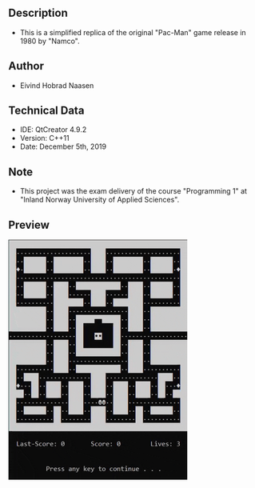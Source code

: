 ## Description
- This is a simplified replica of the original "Pac-Man" game release in 1980 by "Namco".

##  Author
- Eivind Hobrad Naasen

## Technical Data
- IDE: QtCreator 4.9.2
- Version: C++11
- Date: December 5th, 2019

## Note
- This project was the exam delivery of the course "Programming 1" at "Inland Norway University of Applied Sciences".

## Preview
![](pacman_preview.gif)
